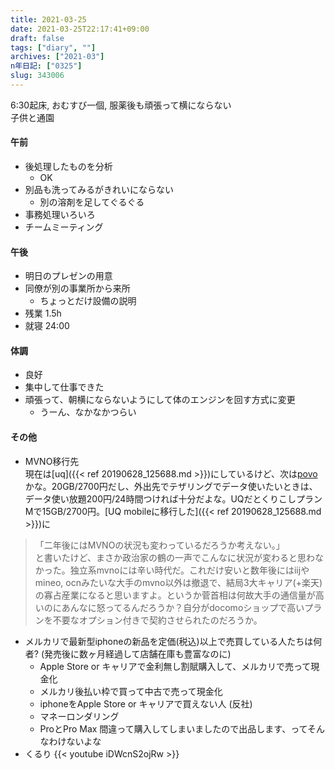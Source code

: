```yaml
---
title: 2021-03-25
date: 2021-03-25T22:17:41+09:00
draft: false
tags: ["diary", ""]
archives: ["2021-03"]
n年日記: ["0325"]
slug: 343006
---
```

6:30起床, おむすび一個, 服薬後も頑張って横にならない  
子供と通園
#### 午前
- 後処理したものを分析
  - OK
- 別品も洗ってみるがきれいにならない
  - 別の溶剤を足してぐるぐる
- 事務処理いろいろ
- チームミーティング
#### 午後
- 明日のプレゼンの用意
- 同僚が別の事業所から来所
  - ちょっとだけ設備の説明
- 残業 1.5h
- 就寝 24:00
#### 体調
- 良好
- 集中して仕事できた
- 頑張って、朝横にならないようにして体のエンジンを回す方式に変更
  - うーん、なかなかつらい
#### その他
- MVNO移行先  
現在は[uq]({{< ref 20190628_125688.md >}})にしているけど、次は[povo](https://povo.au.com/)かな。20GB/2700円だし、外出先でテザリングでデータ使いたいときは、データ使い放題200円/24時間つければ十分だよな。UQだとくりこしプランMで15GB/2700円。[UQ mobileに移行した]({{< ref 20190628_125688.md >}})に  
> 「二年後にはMVNOの状況も変わっているだろうか考えない。」  
と書いたけど、まさか政治家の鶴の一声でこんなに状況が変わると思わなかった。独立系mvnoには辛い時代だ。これだけ安いと数年後にはiijやmineo, ocnみたいな大手のmvno以外は撤退で、結局3大キャリア(+楽天)の寡占産業になると思いますよ。というか菅首相は何故大手の通信量が高いのにあんなに怒ってるんだろうか？自分がdocomoショップで高いプランを不要なオプション付きで契約させられたのだろうか。
- メルカリで最新型iphoneの新品を定価(税込)以上で売買している人たちは何者? (発売後に数ヶ月経過して店舗在庫も豊富なのに)
  - Apple Store or キャリアで金利無し割賦購入して、メルカリで売って現金化
  - メルカリ後払い枠で買って中古で売って現金化
  - iphoneをApple Store or キャリアで買えない人 (反社)
  - マネーロンダリング
  - ProとPro Max 間違って購入してしまいましたので出品します、ってそんなわけないよな
- くるり
{{< youtube iDWcnS2ojRw >}}